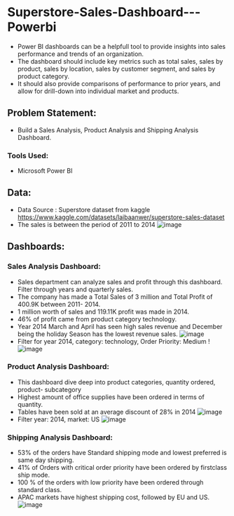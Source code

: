 # Superstore-Sales-Dashboard---Powerbi
- Power BI dashboards can be a helpfull tool to provide insights into sales performance and trends of an organization.
- The dashboard should include key metrics such as total sales, sales by product, sales by location, sales by customer segment, and sales by product category. 
- It should also provide comparisons of performance to prior years, and allow for drill-down into individual market and products.

## Problem Statement:
- Build a Sales Analysis, Product Analysis and Shipping Analysis Dashboard.

### Tools Used: 
- Microsoft Power BI

## Data:
- Data Source : Superstore dataset from kaggle https://www.kaggle.com/datasets/laibaanwer/superstore-sales-dataset
- The sales is between the period of 2011 to 2014
   ![image](https://user-images.githubusercontent.com/103464406/218605670-7fe2f56e-7cc7-433e-9a09-fd0b655195aa.png)


## Dashboards:

### Sales Analysis Dashboard:
- Sales department can analyze sales and profit through this dashboard. Filter through years and quarterly sales.
- The company has made a Total Sales of 3 million and Total Profit of 400.9K between 2011- 2014.
- 1 million worth of sales and 119.11K profit was made in 2014.
- 46% of profit came from product category technology.
- Year 2014 March and April has seen high sales revenue and December being the holiday Season has the lowest revenue sales.
 ![image](https://github.com/MOHAEDKHALED/Superstore-Sales-Dashboard---Powerbi/assets/93328795/756c573c-b87b-4739-b2dc-70e1ac7d4efa)
- Filter for year 2014, category: technology, Order Priority: Medium
    !![image](https://user-images.githubusercontent.com/103464406/218607224-3a1bf219-c16f-44cb-bb8e-4e7b0ee22838.png)


### Product Analysis Dashboard:
- This dashboard dive deep into product categories, quantity ordered, product- subcategory
-  Highest amount of office supplies have been ordered in terms of quantity.
-  Tables have been sold at an average discount of 28% in 2014
   ![image](https://user-images.githubusercontent.com/103464406/218607609-fcf817e6-17a1-4b03-af50-00bbe806ad79.png)
- Filter year: 2014, market: US
    ![image](https://user-images.githubusercontent.com/103464406/218608118-393e40ea-9f77-46f2-9826-82f7be538d1d.png)

### Shipping Analysis Dashboard:
- 53% of the orders have Standard shipping mode and lowest preferred is same day shipping.
- 41% of Orders with critical order priority have been ordered by firstclass ship mode.
- 100 % of the orders with low priority have been ordered through standard class.
- APAC markets have highest shipping cost, followed by EU and US.
   ![image](https://user-images.githubusercontent.com/103464406/218608777-892f74b8-ee20-4c22-8c2f-953638930e54.png)

